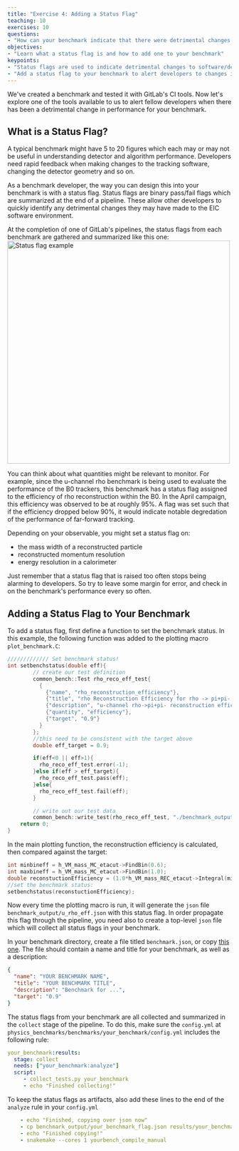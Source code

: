 ```yaml
---
title: "Exercise 4: Adding a Status Flag"
teaching: 10
exercises: 10
questions:
- "How can your benchmark indicate that there were detrimental changes to software or detector design?"
objectives:
- "Learn what a status flag is and how to add one to your benchmark"
keypoints:
- "Status flags are used to indicate detrimental changes to software/detector design"
- "Add a status flag to your benchmark to alert developers to changes in performance"
---
```


We've created a benchmark and tested it with GitLab's CI tools. Now let's explore one of the tools available to us to alert fellow developers when there has been a detrimental change in performance for your benchmark.

## What is a Status Flag?

A typical benchmark might have 5 to 20 figures which each may or may not be useful in understanding detector and algorithm performance. Developers need rapid feedback when making changes to the tracking software, changing the detector geometry and so on.

As a benchmark developer, the way you can design this into your benchmark is with a status flag. Status flags are binary pass/fail flags which are summarized at the end of a pipeline. These allow other developers to quickly identify any detrimental changes they may have made to the EIC software environment.

At the completion of one of GitLab's pipelines, the status flags from each benchmark are gathered and summarized like this one:
<img src="{{ page.root }}/fig/example_status.png" alt="Status flag example" width="500">

You can think about what quantities might be relevant to monitor. For example, since the u-channel rho benchmark is being used to evaluate the performance of the B0 trackers, this benchmark has a status flag assigned to the efficiency of rho reconstruction within the B0. In the April campaign, this efficiency was observed to be at roughly 95%. A flag was set such that if the efficiency dropped below 90%, it would indicate notable degredation of the performance of far-forward tracking.

Depending on your observable, you might set a status flag on:
- the mass width of a reconstructed particle
- reconstructed momentum resolution
- energy resolution in a calorimeter

Just remember that a status flag that is raised too often stops being alarming to developers. So try to leave some margin for error, and check in on the benchmark's performance every so often.

## Adding a Status Flag to Your Benchmark

To add a status flag, first define a function to set the benchmark status. In this example, the following function was added to the plotting macro `plot_benchmark.C`:

```c++
///////////// Set benchmark status!
int setbenchstatus(double eff){
        // create our test definition
        common_bench::Test rho_reco_eff_test{
          {
            {"name", "rho_reconstruction_efficiency"},
            {"title", "rho Reconstruction Efficiency for rho -> pi+pi- in the B0"},
            {"description", "u-channel rho->pi+pi- reconstruction efficiency "},
            {"quantity", "efficiency"},
            {"target", "0.9"}
          }
        };
        //this need to be consistent with the target above
        double eff_target = 0.9;

        if(eff<0 || eff>1){
          rho_reco_eff_test.error(-1);
        }else if(eff > eff_target){
          rho_reco_eff_test.pass(eff);
        }else{
          rho_reco_eff_test.fail(eff);
        }

        // write out our test data
        common_bench::write_test(rho_reco_eff_test, "./benchmark_output/u_rho_eff.json");
	return 0;
}
```

In the main plotting function, the reconstruction efficiency is calculated, then compared against the target:
```c++
int minbineff = h_VM_mass_MC_etacut->FindBin(0.6);
int maxbineff = h_VM_mass_MC_etacut->FindBin(1.0);
double reconstuctionEfficiency = (1.0*h_VM_mass_REC_etacut->Integral(minbineff,maxbineff))/(1.0*h_VM_mass_MC_etacut->Integral(minbineff,maxbineff));
//set the benchmark status:
setbenchstatus(reconstuctionEfficiency);
```

Now every time the plotting macro is run, it will generate the `json` file `benchmark_output/u_rho_eff.json` with this status flag. In order propagate this flag through the pipeline, you need also to create a top-level `json` file which will collect all status flags in your benchmark. 

In your benchmark directory, create a file titled `benchmark.json`, or copy [this one](https://github.com/eic/tutorial-developing-benchmarks/blob/gh-pages/files/benchmark.json). The file should contain a name and title for your benchmark, as well as a description:
```json
{
  "name": "YOUR BENCHMARK NAME",
  "title": "YOUR BENCHMARK TITLE",
  "description": "Benchmark for ...",
  "target": "0.9"
}
```

The status flags from your benchmark are all collected and summarized in the `collect` stage of the pipeline. To do this, make sure the `config.yml` at `physics_benchmarks/benchmarks/your_benchmark/config.yml` includes the following rule:
```yml
your_benchmark:results:
  stage: collect
  needs: ["your_benchmark:analyze"]
  script:
     - collect_tests.py your_benchmark
     - echo "Finished collecting!"
```

To keep the status flags as artifacts, also add these lines to the end of the `analyze` rule in your `config.yml`
```yml
    - echo "Finished, copying over json now"
    - cp benchmark_output/your_benchmark_flag.json results/your_benchmark/
    - echo "Finished copying!" 
    - snakemake --cores 1 yourbench_compile_manual
```



